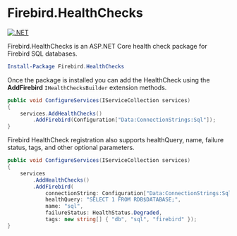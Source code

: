 ﻿# Firebird.HealthChecks

[![.NET](https://github.com/willibrandon/firebird-resources/actions/workflows/ci.yml/badge.svg)](https://github.com/willibrandon/firebird-resources/actions/workflows/ci.yml)

Firebird.HealthChecks is an ASP.NET Core health check package for Firebird SQL databases.

```PowerShell
Install-Package Firebird.HealthChecks
```

Once the package is installed you can add the HealthCheck using the **AddFirebird** `IHealthChecksBuilder` extension methods.

```csharp
public void ConfigureServices(IServiceCollection services)
{
    services.AddHealthChecks()
        .AddFirebird(Configuration["Data:ConnectionStrings:Sql"]);
}
```

Firebird HealthCheck registration also supports healthQuery, name, failure status, tags, and other optional parameters.

```csharp
public void ConfigureServices(IServiceCollection services)
{
    services
        .AddHealthChecks()
        .AddFirebird(
            connectionString: Configuration["Data:ConnectionStrings:Sql"],
            healthQuery: "SELECT 1 FROM RDB$DATABASE;",
            name: "sql",
            failureStatus: HealthStatus.Degraded,
            tags: new string[] { "db", "sql", "firebird" });
}
```